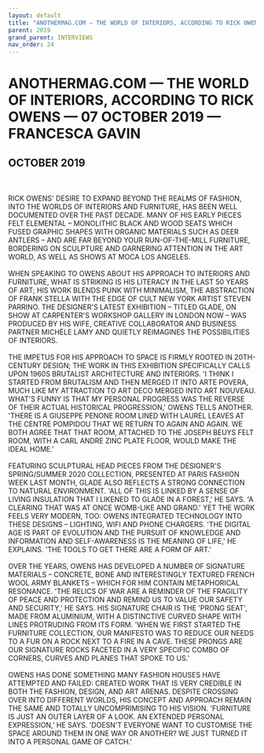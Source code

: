 ```yaml
---
layout: default
title: "ANOTHERMAG.COM — THE WORLD OF INTERIORS, ACCORDING TO RICK OWENS — 07 OCTOBER 2019 — FRANCESCA GAVIN"
parent: 2019
grand_parent: INTERVIEWS
nav_order: 24
---
```


# ANOTHERMAG.COM — THE WORLD OF INTERIORS, ACCORDING TO RICK OWENS — 07 OCTOBER 2019 — FRANCESCA GAVIN
## OCTOBER 2019 

<br><br>
RICK OWENS' DESIRE TO EXPAND BEYOND THE REALMS OF FASHION, INTO THE WORLDS OF INTERIORS AND FURNITURE, HAS BEEN WELL DOCUMENTED OVER THE PAST DECADE. MANY OF HIS EARLY PIECES FELT ELEMENTAL – MONOLITHIC BLACK AND WOOD SEATS WHICH FUSED GRAPHIC SHAPES WITH ORGANIC MATERIALS SUCH AS DEER ANTLERS – AND ARE FAR BEYOND YOUR RUN-OF-THE-MILL FURNITURE, BORDERING ON SCULPTURE AND GARNERING ATTENTION IN THE ART WORLD, AS WELL AS SHOWS AT MOCA LOS ANGELES.
<br><br>
WHEN SPEAKING TO OWENS ABOUT HIS APPROACH TO INTERIORS AND FURNITURE, WHAT IS STRIKING IS HIS LITERACY IN THE LAST 50 YEARS OF ART; HIS WORK BLENDS PUNK WITH MINIMALISM, THE ABSTRACTION OF FRANK STELLA WITH THE EDGE OF CULT NEW YORK ARTIST STEVEN PARRINO. THE DESIGNER'S LATEST EXHIBITION – TITLED GLADE, ON SHOW AT CARPENTER'S WORKSHOP GALLERY IN LONDON NOW – WAS PRODUCED BY HIS WIFE, CREATIVE COLLABORATOR AND BUSINESS PARTNER MICHÈLE LAMY AND QUIETLY REIMAGINES THE POSSIBILITIES OF INTERIORS.
<br><br>
THE IMPETUS FOR HIS APPROACH TO SPACE IS FIRMLY ROOTED IN 20TH-CENTURY DESIGN; THE WORK IN THIS EXHIBITION SPECIFICALLY CALLS UPON 1960S BRUTALIST ARCHITECTURE AND INTERIORS. 'I THINK I STARTED FROM BRUTALISM AND THEN MERGED IT INTO ARTE POVERA, MUCH LIKE MY ATTRACTION TO ART DECO MERGED INTO ART NOUVEAU. WHAT'S FUNNY IS THAT MY PERSONAL PROGRESS WAS THE REVERSE OF THEIR ACTUAL HISTORICAL PROGRESSION,' OWENS TELLS ANOTHER. 'THERE IS A GIUSEPPE PENONE ROOM LINED WITH LAUREL LEAVES AT THE CENTRE POMPIDOU THAT WE RETURN TO AGAIN AND AGAIN. WE BOTH AGREE THAT THAT ROOM, ATTACHED TO THE JOSEPH BEUYS FELT ROOM, WITH A CARL ANDRE ZINC PLATE FLOOR, WOULD MAKE THE IDEAL HOME.'
<br><br>
FEATURING SCULPTURAL HEAD PIECES FROM THE DESIGNER'S SPRING/SUMMER 2020 COLLECTION, PRESENTED AT PARIS FASHION WEEK LAST MONTH, GLADE ALSO REFLECTS A STRONG CONNECTION TO NATURAL ENVIRONMENT. 'ALL OF THIS IS LINKED BY A SENSE OF LIVING INSULATION THAT I LIKENED TO GLADE IN A FOREST,' HE SAYS. 'A CLEARING THAT WAS AT ONCE WOMB-LIKE AND GRAND.' YET THE WORK FEELS VERY MODERN, TOO: OWENS INTEGRATED TECHNOLOGY INTO THESE DESIGNS – LIGHTING, WIFI AND PHONE CHARGERS. 'THE DIGITAL AGE IS PART OF EVOLUTION AND THE PURSUIT OF KNOWLEDGE AND INFORMATION AND SELF-AWARENESS IS THE MEANING OF LIFE,' HE EXPLAINS. 'THE TOOLS TO GET THERE ARE A FORM OF ART.'
<br><br>
OVER THE YEARS, OWENS HAS DEVELOPED A NUMBER OF SIGNATURE MATERIALS – CONCRETE, BONE AND INTERESTINGLY TEXTURED FRENCH WOOL ARMY BLANKETS – WHICH FOR HIM CONTAIN METAPHORICAL RESONANCE. 'THE RELICS OF WAR ARE A REMINDER OF THE FRAGILITY OF PEACE AND PROTECTION AND REMIND US TO VALUE OUR SAFETY AND SECURITY,' HE SAYS. HIS SIGNATURE CHAIR IS THE 'PRONG SEAT', MADE FROM ALUMINIUM, WITH A DISTINCTIVE CURVED SHAPE WITH LINES PROTRUDING FROM ITS FORM. 'WHEN WE FIRST STARTED THE FURNITURE COLLECTION, OUR MANIFESTO WAS TO REDUCE OUR NEEDS TO A FUR ON A ROCK NEXT TO A FIRE IN A CAVE. THESE PRONGS ARE OUR SIGNATURE ROCKS FACETED IN A VERY SPECIFIC COMBO OF CORNERS, CURVES AND PLANES THAT SPOKE TO US.'
<br><br>
OWENS HAS DONE SOMETHING MANY FASHION HOUSES HAVE ATTEMPTED AND FAILED: CREATED WORK THAT IS VERY CREDIBLE IN BOTH THE FASHION, DESIGN, AND ART ARENAS. DESPITE CROSSING OVER INTO DIFFERENT WORLDS, HIS CONCEPT AND APPROACH REMAIN THE SAME AND TOTALLY UNCOMPRIMISING TO HIS VISION. 'FURNITURE IS JUST AN OUTER LAYER OF A LOOK. AN EXTENDED PERSONAL EXPRESSION,' HE SAYS. 'DOESN'T EVERYONE WANT TO CUSTOMISE THE SPACE AROUND THEM IN ONE WAY OR ANOTHER? WE JUST TURNED IT INTO A PERSONAL GAME OF CATCH.'

